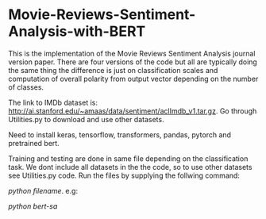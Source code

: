 # Movie-Reviews-Sentiment-Analysis-with-BERT
This is the implementation of the Movie Reviews Sentiment Analysis journal version paper. There are four versions of the code but all are typically doing the same thing the difference is just on classification scales and computation of overall polarity from  output vector depending on the number of classes. 

The link to IMDb dataset is: http://ai.stanford.edu/~amaas/data/sentiment/aclImdb_v1.tar.gz. Go through Utilities.py to download and use other datasets.

Need to install keras, tensorflow, transformers, pandas, pytorch and pretrained bert. 

Training and testing are done in same file depending on the classification task. We dont include all datasets in the the code, so to use other datasets see Utilities.py code. Run the files by supplying the follwing command:

_python filename_. e.g:

_python bert-sa_

